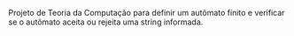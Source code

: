 Projeto de Teoria da Computação para definir um autômato finito e verificar se o autômato aceita ou rejeita uma string informada.
